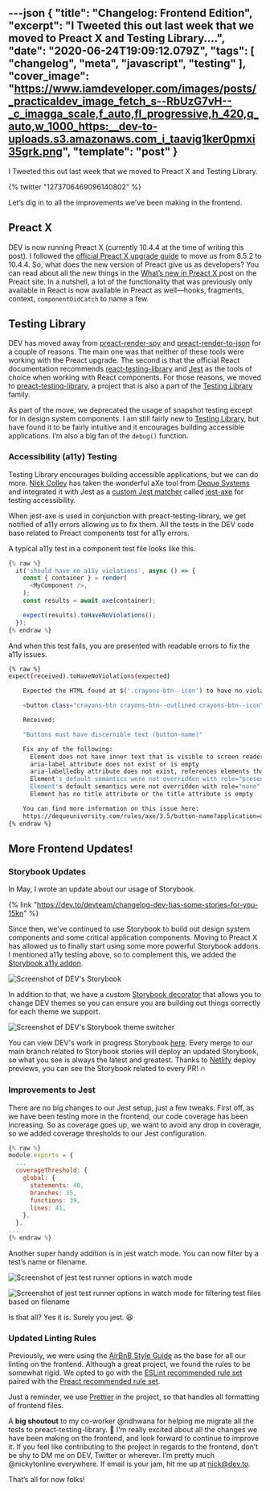 ---json
{
  "title": "Changelog: Frontend Edition",
  "excerpt": "I Tweeted this out last week that we moved to Preact X and Testing Library....",
  "date": "2020-06-24T19:09:12.079Z",
  "tags": [
    "changelog",
    "meta",
    "javascript",
    "testing"
  ],
  "cover_image": "https://www.iamdeveloper.com/images/posts/_practicaldev_image_fetch_s--RbUzG7vH--_c_imagga_scale,f_auto,fl_progressive,h_420,q_auto,w_1000_https:__dev-to-uploads.s3.amazonaws.com_i_taavig1ker0pmxi35grk.png",
  "template": "post"
}
---
I Tweeted this out last week that we moved to Preact X and Testing Library.

{% twitter "1273706469096140802" %}

Let’s dig in to all the improvements we’ve been making in the frontend.

## Preact X

DEV is now running Preact X (currently 10.4.4 at the time of writing this post). I followed the [official Preact X upgrade guide](https://preactjs.com/guide/v10/upgrade-guide/) to move us from 8.5.2 to 10.4.4. So, what does the new version of Preact give us as developers? You can read about all the new things in the [What’s new in Preact X
](https://preactjs.com/guide/v10/whats-new/) post on the Preact site. In a nutshell, a lot of the functionality that was previously only available in React is now available in Preact as well—hooks, fragments, context, `componentDidCatch` to name a few.

## Testing Library
DEV has moved away from [preact-render-spy](https://github.com/mzgoddard/preact-render-spy) and [preact-render-to-json](https://github.com/nathancahill/preact-render-to-json) for a couple of reasons. The main one was that neither of these tools were working with the Preact upgrade. The second is that the official React documentation recommends [react-testing-library](https://testing-library.com/docs/react-testing-library) and [Jest](https://jestjs.io/) as the tools of choice when working with React components. For those reasons, we moved to [preact-testing-library](https://github.com/testing-library/preact-testing-library), a project that is also a part of the [Testing Library](https://testing-library.com/) family.

As part of the move, we deprecated the usage of snapshot testing except for in design system components. I am still fairly new to [Testing Library](https://testing-library.com/), but have found it to be fairly intuitive and it encourages building accessible applications. I’m also a big fan of the `debug()` function.

### Accessibility (a11y) Testing

Testing Library encourages building accessible applications, but we can do more. [Nick Colley](https://github.com/nickcolley) has taken the wonderful aXe tool from [Deque Systems](https://www.deque.com/) and integrated it with Jest as a [custom Jest matcher](https://jestjs.io/docs/en/expect#custom-matchers-api) called [jest-axe](https://github.com/nickcolley/jest-axe) for testing accessibility.

When jest-axe is used in conjunction with preact-testing-library, we get notified of a11y errors allowing us to fix them. All the tests in the DEV code base related to Preact components test for a11y errors.

A typical a11y test in a component test file looks like this.

```javascript
{% raw %}
  it('should have no a11y violations', async () => {
    const { container } = render(
      <MyComponent />,
    );
    const results = await axe(container);

    expect(results).toHaveNoViolations();
  });
{% endraw %}
```

And when this test fails, you are presented with readable errors to fix the a11y issues.

```bash
{% raw %}
expect(received).toHaveNoViolations(expected)

    Expected the HTML found at $('.crayons-btn--icon') to have no violations:

    <button class="crayons-btn crayons-btn--outlined crayons-btn--icon" type="button" data-testid="subscription-settings">

    Received:

    "Buttons must have discernible text (button-name)"

    Fix any of the following:
      Element does not have inner text that is visible to screen readers
      aria-label attribute does not exist or is empty
      aria-labelledby attribute does not exist, references elements that do not exist or references elements that are empty
      Element's default semantics were not overridden with role="presentation"
      Element's default semantics were not overridden with role="none"
      Element has no title attribute or the title attribute is empty

    You can find more information on this issue here: 
    https://dequeuniversity.com/rules/axe/3.5/button-name?application=axeAPI
{% endraw %}
```

## More Frontend Updates!
### Storybook Updates

In May, I wrote an update about our usage of Storybook.

{% link "https://dev.to/devteam/changelog-dev-has-some-stories-for-you-15kn" %}

Since then, we’ve continued to use Storybook to build out design system components and some critical application components. Moving to Preact X has allowed us to finally start using some more powerful Storybook addons. I mentioned a11y testing above, so to complement this, we added the [Storybook a11y addon](https://github.com/storybookjs/storybook/tree/master/addons/a11y).

![Screenshot of DEV's Storybook](https://www.iamdeveloper.com/images/posts/_i_6r9hi9d4dzks6xg830dn.png)

In addition to that, we have a custom [Storybook decorator](https://storybook.js.org/docs/addons/introduction/#1-decorators) that allows you to change DEV themes so you can ensure you are building out things correctly for each theme we support.

![Screenshot of DEV's Storybook theme switcher](https://www.iamdeveloper.com/images/posts/_i_5m5nmopxsvq7l4g8jywe.png)

You can view DEV's work in progress Storybook [here](https://storybook.forem.com). Every merge to our main branch related to Storybook stories will deploy an updated Storybook, so what you see is always the latest and greatest. Thanks to [Netlify](https://www.netlify.com/) deploy previews, you can see the Storybook related to every PR! 🔥

### Improvements to Jest

There are no big changes to our Jest setup, just a few tweaks. First off, as we have been testing more in the frontend, our code coverage has been increasing. So as coverage goes up, we want to avoid any drop in coverage, so we added coverage thresholds to our Jest configuration.

```javascript
{% raw %}
module.exports = {
  ...
  coverageThreshold: {
    global: {
      statements: 40,
      branches: 35,
      functions: 39,
      lines: 41,
    },
  },
...
{% endraw %}
```

Another super handy addition is in jest watch mode. You can now filter by a test’s name or filename.

![Screenshot of jest test runner options in watch mode](https://www.iamdeveloper.com/images/posts/_i_6alsv3g4epkpn9r84qgy.png)

![Screenshot of jest test runner options in watch mode for filtering test files based on filename](https://www.iamdeveloper.com/images/posts/_i_i4yqse0rnlxpsfmydy4e.png)

Is that all? Yes it is. Surely you jest. 😆

### Updated Linting Rules

Previously, we were using the [AirBnB Style Guide](https://github.com/airbnb/javascript) as the base for all our linting on the frontend. Although a great project, we found the rules to be somewhat rigid. We opted to go with the [ESLint recommended rule set](https://github.com/eslint/eslint/blob/master/conf/eslint-recommended.js) paired with the [Preact recommended rule set](https://github.com/preactjs/eslint-config-preact).

Just a reminder, we use [Prettier](https://prettier.io/) in the project, so that handles all formatting of frontend files.

A **big shoutout** to my co-worker @ridhwana for helping me migrate all the tests to preact-testing-library. 👏 I'm really excited about all the changes we have been making on the frontend, and look forward to continue to improve it. If you feel like contributing to the project in regards to the frontend, don’t be shy to DM me on DEV, Twitter or wherever. I’m pretty much @nickytonline everywhere. If email is your jam, hit me up at nick@dev.to.

That’s all for now folks!




